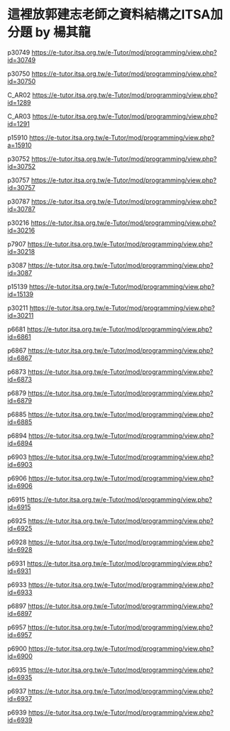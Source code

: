 # 這裡放郭建志老師之資料結構之ITSA加分題 by 楊其龍

p30749 https://e-tutor.itsa.org.tw/e-Tutor/mod/programming/view.php?id=30749

p30750 https://e-tutor.itsa.org.tw/e-Tutor/mod/programming/view.php?id=30750

C_AR02 https://e-tutor.itsa.org.tw/e-Tutor/mod/programming/view.php?id=1289

C_AR03 https://e-tutor.itsa.org.tw/e-Tutor/mod/programming/view.php?id=1291

p15910 https://e-tutor.itsa.org.tw/e-Tutor/mod/programming/view.php?a=15910 

p30752 https://e-tutor.itsa.org.tw/e-Tutor/mod/programming/view.php?id=30752

p30757 https://e-tutor.itsa.org.tw/e-Tutor/mod/programming/view.php?id=30757

p30787 https://e-tutor.itsa.org.tw/e-Tutor/mod/programming/view.php?id=30787

p30216 https://e-tutor.itsa.org.tw/e-Tutor/mod/programming/view.php?id=30216

p7907 https://e-tutor.itsa.org.tw/e-Tutor/mod/programming/view.php?id=30218

p3087 https://e-tutor.itsa.org.tw/e-Tutor/mod/programming/view.php?id=3087

p15139 https://e-tutor.itsa.org.tw/e-Tutor/mod/programming/view.php?id=15139

p30211 https://e-tutor.itsa.org.tw/e-Tutor/mod/programming/view.php?id=30211

p6681 https://e-tutor.itsa.org.tw/e-Tutor/mod/programming/view.php?id=6861

p6867 https://e-tutor.itsa.org.tw/e-Tutor/mod/programming/view.php?id=6867

p6873 https://e-tutor.itsa.org.tw/e-Tutor/mod/programming/view.php?id=6873

p6879 https://e-tutor.itsa.org.tw/e-Tutor/mod/programming/view.php?id=6879

p6885 https://e-tutor.itsa.org.tw/e-Tutor/mod/programming/view.php?id=6885

p6894 https://e-tutor.itsa.org.tw/e-Tutor/mod/programming/view.php?id=6894

p6903 https://e-tutor.itsa.org.tw/e-Tutor/mod/programming/view.php?id=6903

p6906 https://e-tutor.itsa.org.tw/e-Tutor/mod/programming/view.php?id=6906

p6915 https://e-tutor.itsa.org.tw/e-Tutor/mod/programming/view.php?id=6915

p6925 https://e-tutor.itsa.org.tw/e-Tutor/mod/programming/view.php?id=6925

p6928 https://e-tutor.itsa.org.tw/e-Tutor/mod/programming/view.php?id=6928

p6931 https://e-tutor.itsa.org.tw/e-Tutor/mod/programming/view.php?id=6931

p6933 https://e-tutor.itsa.org.tw/e-Tutor/mod/programming/view.php?id=6933

p6897 https://e-tutor.itsa.org.tw/e-Tutor/mod/programming/view.php?id=6897

p6957 https://e-tutor.itsa.org.tw/e-Tutor/mod/programming/view.php?id=6957

p6900 https://e-tutor.itsa.org.tw/e-Tutor/mod/programming/view.php?id=6900

p6935 https://e-tutor.itsa.org.tw/e-Tutor/mod/programming/view.php?id=6935

p6937 https://e-tutor.itsa.org.tw/e-Tutor/mod/programming/view.php?id=6937

p6939 https://e-tutor.itsa.org.tw/e-Tutor/mod/programming/view.php?id=6939